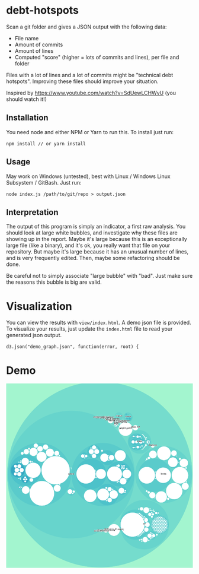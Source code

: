 # debt-hotspots

Scan a git folder and gives a JSON output with the following data:
 * File name
 * Amount of commits
 * Amount of lines
 * Computed "score" (higher = lots of commits and lines), per file and folder

Files with a lot of lines and a lot of commits might be "technical debt hotspots". Improving these files should improve your situation.

Inspired by https://www.youtube.com/watch?v=SdUewLCHWvU (you should watch it!)


## Installation

You need node and either NPM or Yarn to run this. To install just run:
```
npm install // or yarn install
```

## Usage

May work on Windows (untested), best with Linux / Windows Linux Subsystem / GitBash. Just run:
```
node index.js /path/to/git/repo > output.json
```

## Interpretation

The output of this program is simply an indicator, a first raw analysis. You should look at large white bubbles, and investigate why these files are showing up in the report. Maybe it's large because this is an exceptionally large file (like a binary), and it's ok, you really want that file on your repository. But maybe it's large because it has an unusual number of lines, and is very frequently edited. Then, maybe some refactoring should be done.

Be careful not to simply associate "large bubble" with "bad". Just make sure the reasons this bubble is big are valid.

# Visualization

You can view the results with `view/index.html`. A demo json file is provided. To visualize your results, just update the `index.html` file to read your generated json output.
```
d3.json("demo_graph.json", function(error, root) {
```

# Demo
![Demo](demo.gif)
